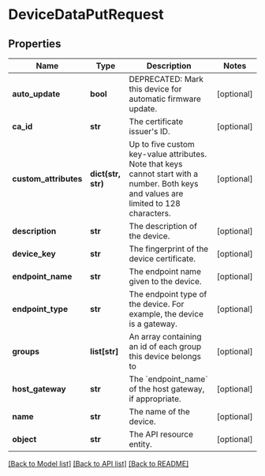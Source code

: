 # DeviceDataPutRequest

## Properties
Name | Type | Description | Notes
------------ | ------------- | ------------- | -------------
**auto_update** | **bool** | DEPRECATED: Mark this device for automatic firmware update. | [optional] 
**ca_id** | **str** | The certificate issuer&#39;s ID. | [optional] 
**custom_attributes** | **dict(str, str)** | Up to five custom key-value attributes. Note that keys cannot start with a number. Both keys and values are limited to 128 characters. | [optional] 
**description** | **str** | The description of the device. | [optional] 
**device_key** | **str** | The fingerprint of the device certificate. | [optional] 
**endpoint_name** | **str** | The endpoint name given to the device. | [optional] 
**endpoint_type** | **str** | The endpoint type of the device. For example, the device is a gateway. | [optional] 
**groups** | **list[str]** | An array containing an id of each group this device belongs to | [optional] 
**host_gateway** | **str** | The &#x60;endpoint_name&#x60; of the host gateway, if appropriate. | [optional] 
**name** | **str** | The name of the device. | [optional] 
**object** | **str** | The API resource entity. | [optional] 

[[Back to Model list]](../README.md#documentation-for-models) [[Back to API list]](../README.md#documentation-for-api-endpoints) [[Back to README]](../README.md)


